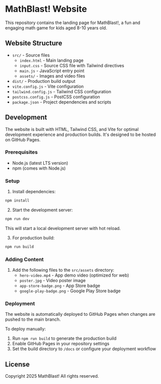 # MathBlast! Website

This repository contains the landing page for MathBlast!, a fun and engaging math game for kids aged 8-10 years old.

## Website Structure

- `src/` - Source files
  - `index.html` - Main landing page
  - `input.css` - Source CSS file with Tailwind directives
  - `main.js` - JavaScript entry point
  - `assets/` - Images and video files
- `dist/` - Production build output
- `vite.config.js` - Vite configuration
- `tailwind.config.js` - Tailwind CSS configuration
- `postcss.config.js` - PostCSS configuration
- `package.json` - Project dependencies and scripts

## Development

The website is built with HTML, Tailwind CSS, and Vite for optimal development experience and production builds. It's designed to be hosted on GitHub Pages.

### Prerequisites

- Node.js (latest LTS version)
- npm (comes with Node.js)

### Setup

1. Install dependencies:
```bash
npm install
```

2. Start the development server:
```bash
npm run dev
```

This will start a local development server with hot reload.

3. For production build:
```bash
npm run build
```

### Adding Content

1. Add the following files to the `src/assets` directory:
   - `hero-video.mp4` - App demo video (optimized for web)
   - `poster.jpg` - Video poster image
   - `app-store-badge.png` - App Store badge
   - `google-play-badge.png` - Google Play Store badge

### Deployment

The website is automatically deployed to GitHub Pages when changes are pushed to the main branch.

To deploy manually:
1. Run `npm run build` to generate the production build
2. Enable GitHub Pages in your repository settings
3. Set the build directory to `/docs` or configure your deployment workflow

## License

Copyright 2025 MathBlast! All rights reserved.